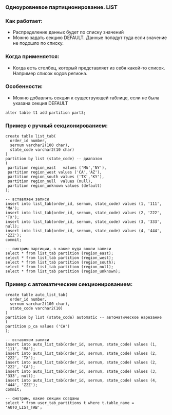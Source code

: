 ### Одноуровневое партиционирование. LIST

### Как работает:
  - Распределение данных будет по списку значений
  - Можно задать секцию DEFAULT. Данные попадут туда если значение не подошло по списку.

### Когда применяется:
  - Когда есть столбец, который представляет из себя какой-то список. Например список кодов региона.

### Особенности:
  - Можно добавлять секции к существующей таблице, если не была указана секция DEFAULT
````
alter table t1 add partition part3;
````

### Пример c ручный секционированием:
````
create table list_tab(
  order_id number,
  sernum varchar2(100 char),
  state_code varchar2(10 char)
)
partition by list (state_code) -- диапазон
(
 partition region_east   values ('MA','NY'),
 partition region_west values ('CA','AZ'),
 partition region_south values ('TX','KY'),
 partition region_null  values (null),
 partition region_unknown values (default)
);

-- вставляем записи
insert into list_tab(order_id, sernum, state_code) values (1, '111', 'MA');
insert into list_tab(order_id, sernum, state_code) values (2, '222', 'TX');
insert into list_tab(order_id, sernum, state_code) values (3, '333', null);
insert into list_tab(order_id, sernum, state_code) values (4, '444', 'ZZZ');
commit;

-- смотрим партиции, в какие куда вошли записи
select * from list_tab partition (region_east);
select * from list_tab partition (region_west);
select * from list_tab partition (region_south);
select * from list_tab partition (region_null);
select * from list_tab partition (region_unknown);
````

### Пример c автоматическим секционированием:
````
create table auto_list_tab(
  order_id number,
  sernum varchar2(100 char),
  state_code varchar2(10)
)
partition by list (state_code) automatic -- автоматическое нарезание
(
partition p_ca values ('CA')
);

-- вставляем записи
insert into auto_list_tab(order_id, sernum, state_code) values (1, '111', 'MA');
insert into auto_list_tab(order_id, sernum, state_code) values (2, '222', 'TX');
insert into auto_list_tab(order_id, sernum, state_code) values (2, '222', 'CA');
insert into auto_list_tab(order_id, sernum, state_code) values (3, '333', null);
insert into auto_list_tab(order_id, sernum, state_code) values (4, '444', 'ZZZ');
commit;

-- смотрим, какие секции созданы
select * from user_tab_partitions t where t.table_name = 'AUTO_LIST_TAB';
````